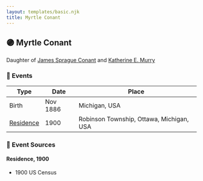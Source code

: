 ```yaml
---
layout: templates/basic.njk
title: Myrtle Conant
---
```

## 🟣 Myrtle Conant

Daughter of [James Sprague Conant](/people/6/62404416) and [Katherine E. Murry](/people/2/25746290)

### 📆 Events

Type | Date | Place
------ | ------ | ------
Birth | Nov 1886 | Michigan, USA
[Residence](#event-902838c0-c6ef-4a5d-b924-651da1b01f38) | 1900 | Robinson Township, Ottawa, Michigan, USA

### 📰 Event Sources

#### <a id="event-902838c0-c6ef-4a5d-b924-651da1b01f38"></a> Residence, 1900
* 1900 US Census
